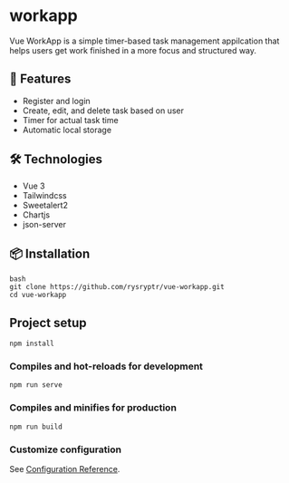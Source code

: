 # workapp

Vue WorkApp is a simple timer-based task management appilcation that helps users get work finished in a more focus and structured way.  

## 🚀 Features

- Register and login
- Create, edit, and delete task based on user
- Timer for actual task time
- Automatic local storage

## 🛠️ Technologies

- Vue 3
- Tailwindcss
- Sweetalert2
- Chartjs
- json-server

## 📦 Installation

``` 
bash
git clone https://github.com/rysryptr/vue-workapp.git
cd vue-workapp
```

## Project setup
```
npm install
```

### Compiles and hot-reloads for development
```
npm run serve
```

### Compiles and minifies for production
```
npm run build
```

### Customize configuration
See [Configuration Reference](https://cli.vuejs.org/config/).
